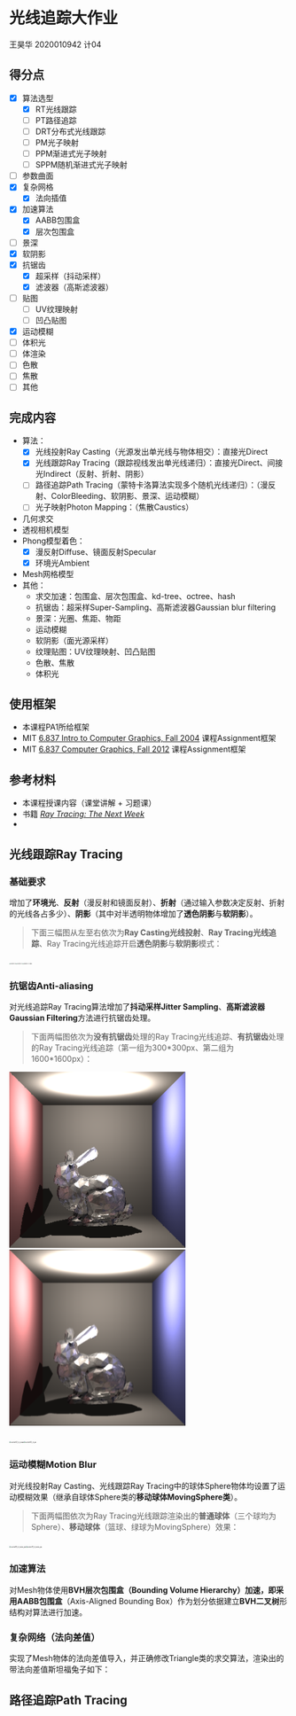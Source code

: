 # 光线追踪大作业

王昊华 2020010942 计04

## 得分点

- [x] 算法选型
  - [x] RT光线跟踪
  - [ ] PT路径追踪
  - [ ] DRT分布式光线跟踪
  - [ ] PM光子映射
  - [ ] PPM渐进式光子映射
  - [ ] SPPM随机渐进式光子映射

- [ ] 参数曲面
- [x] 复杂网格
  - [x] 法向插值

- [x] 加速算法
  - [x] AABB包围盒
  - [x] 层次包围盒

- [ ] 景深
- [x] 软阴影
- [x] 抗锯齿
  - [x] 超采样（抖动采样）
  - [x] 滤波器（高斯滤波器）

- [ ] 贴图
  - [ ] UV纹理映射
  - [ ] 凹凸贴图

- [x] 运动模糊
- [ ] 体积光
- [ ] 体渲染
- [ ] 色散
- [ ] 焦散
- [ ] 其他

## 完成内容

- 算法：
  - [x] 光线投射Ray Casting（光源发出单光线与物体相交）：直接光Direct
  - [x] 光线跟踪Ray Tracing（跟踪视线发出单光线递归）：直接光Direct、间接光Indirect（反射、折射、阴影）
  - [ ] 路径追踪Path Tracing（蒙特卡洛算法实现多个随机光线递归）：（漫反射、ColorBleeding、软阴影、景深、运动模糊）
  - [ ] 光子映射Photon Mapping：（焦散Caustics）
- 几何求交
- 透视相机模型
- Phong模型着色：
  - [x] 漫反射Diffuse、镜面反射Specular
  - [x] 环境光Ambient
- Mesh网格模型
- 其他：
  - 求交加速：包围盒、层次包围盒、kd-tree、octree、hash
  - 抗锯齿：超采样Super-Sampling、高斯滤波器Gaussian blur filtering
  - 景深：光圈、焦距、物距
  - 运动模糊
  - 软阴影（面光源采样）
  - 纹理贴图：UV纹理映射、凹凸贴图
  - 色散、焦散
  - 体积光

## 使用框架

- 本课程PA1所给框架
- MIT [6.837 Intro to Computer Graphics, Fall 2004](http://groups.csail.mit.edu/graphics/classes/6.837/F04/index.html) 课程Assignment框架
- MIT [6.837 Computer Graphics, Fall 2012](https://ocw.mit.edu/courses/6-837-computer-graphics-fall-2012/pages/syllabus/) 课程Assignment框架

## 参考材料

- 本课程授课内容（课堂讲解 + 习题课）
- 书籍 [_Ray Tracing: The Next Week_](https://raytracing.github.io/books/RayTracingTheNextWeek.html)
- 

## 光线跟踪Ray Tracing

### 基础要求

增加了**环境光**、**反射**（漫反射和镜面反射）、**折射**（通过输入参数决定反射、折射的光线各占多少）、**阴影**（其中对半透明物体增加了**透色阴影**与**软阴影**）。

> 下面三幅图从左至右依次为**Ray Casting光线投射**、**Ray Tracing光线追踪**、Ray Tracing光线追踪开启**透色阴影**与**软阴影**模式：
>

<img src="Report.assets/scene14_rc.bmp" alt="scene14_rc" style="zoom:13.5%;" /><img src="Report.assets/scene14_rt.bmp" alt="scene14_rt" style="zoom:13.5%;" /><img src="Report.assets/scene14_rt_trans.bmp" alt="scene14_rt_trans" style="zoom:13.5%;" />

### 抗锯齿Anti-aliasing

对光线追踪Ray Tracing算法增加了**抖动采样Jitter Sampling**、**高斯滤波器Gaussian Filtering**方法进行抗锯齿处理。

> 下面两幅图依次为**没有抗锯齿**处理的Ray Tracing光线追踪、**有抗锯齿**处理的Ray Tracing光线追踪（第一组为300\*300px、第二组为1600\*1600px）：

<img src="Report.assets/scene02_rt_noaa_small.bmp" alt="scene02_rt_noaa_small" style="zoom:106%;" /><img src="Report.assets/scene02_rt_aa_small.bmp" alt="scene02_rt_aa_small" style="zoom:106%;" />

<img src="/Users/hannawang/Documents/大二-下/图形学/homework/PA1/final_code/Report.assets/scene02_rt_noaa.bmp" alt="scene02_rt_noaa" style="zoom:20%;" /><img src="/Users/hannawang/Documents/大二-下/图形学/homework/PA1/final_code/Report.assets/scene02_rt_aa.bmp" alt="scene02_rt_aa" style="zoom:20%;" />

### 运动模糊Motion Blur

对光线投射Ray Casting、光线跟踪Ray Tracing中的球体Sphere物体均设置了运动模糊效果（继承自球体Sphere类的**移动球体MovingSphere类**）。

> 下面两幅图依次为Ray Tracing光线跟踪渲染出的**普通球体**（三个球均为Sphere）、**移动球体**（篮球、绿球为MovingSphere）效果：

<img src="Report.assets/scene19_rt_trans_aa.bmp" alt="scene19_rt_trans_aa" style="zoom:20%;" /><img src="/Users/hannawang/Documents/大二-下/图形学/homework/PA1/final_code/Report.assets/scene17_rt_trans_aa.bmp" alt="scene17_rt_trans_aa" style="zoom:20%;" />

### 加速算法

对Mesh物体使用**BVH层次包围盒（Bounding Volume Hierarchy）**加速，即采用**AABB包围盒**（Axis-Aligned Bounding Box）作为划分依据建立**BVH二叉树**形结构对算法进行加速。

### 复杂网络（法向差值）

实现了Mesh物体的法向差值导入，并正确修改Triangle类的求交算法，渲染出的带法向差值斯坦福兔子如下：



## 路径追踪Path Tracing

